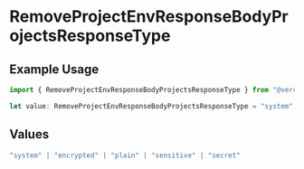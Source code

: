 # RemoveProjectEnvResponseBodyProjectsResponseType

## Example Usage

```typescript
import { RemoveProjectEnvResponseBodyProjectsResponseType } from "@vercel/sdk/models/removeprojectenvop.js";

let value: RemoveProjectEnvResponseBodyProjectsResponseType = "system";
```

## Values

```typescript
"system" | "encrypted" | "plain" | "sensitive" | "secret"
```